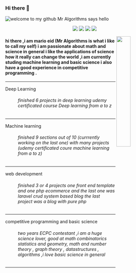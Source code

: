 ### Hi there 👋
![welcome to my github Mr Algorithms says hello](https://user-images.githubusercontent.com/24479105/89692354-b7d0bf00-d90b-11ea-88d5-ffaf57722195.png)

<p align="center">
    <a href="https://twitter.com/marioeid0106001"><img src="https://img.shields.io/badge/twitter-%231FA1F1?style=flat&logo=twitter&logoColor=white"/></a>
    <a href="https://www.linkedin.com/in/mario-eid-8b045b154/"><img src=https://img.shields.io/badge/linkedin-%230177B5?style=flat&logo=linkedin&logoColor=white"/></a>
    <a href="https://www.youtube.com/channel/UCVHLc9yPGHWMPjpgnSpUItA?view_as=subscriber"><img src="https://img.shields.io/badge/youtube-%23FF0000?style=flat&logo=youtube&logoColor=white"/></a>
    <a href="https://www.instagram.com/the_yellow_flash_semi_colon/"><img src="https://img.shields.io/badge/instagram-%23E4415F?style=flat&logo=instagram&logoColor=white"/></a>
  </p>
   <img src="https://user-images.githubusercontent.com/24479105/89704102-95619480-d951-11ea-9ad3-3cea4add0c8e.png" align="right" width="30%"/>


#### hi there ,i am mario eid (Mr Algorithms is what i like to call my self) i am passionate about math and science in general i like the applications of science how it really can change the world ,i am currently studing machine learning and basic science i also have a good experience in competitive programming .  
 <hr>

<dl>
  <dt>Deep Learning </dt>
  <dd><h6>finished 6 projects in deep learning udemy certificated course Deep learning from a to z</dd>
    <hr>
  <dt>Machine learning</dt>
  <dd><h6>finished 9 sections out of 10 (currrently working on the last one) with many projects (udemy certificated coure machine learning from a to z)</dd>
   <hr>
   <dt>web development</dt>
   <dd><h6>finished 3 or 4 projects one front end template and one php ecommerce and the last one was laravel crud system based blog the last project was a blog with pure php </dd>
   <hr>
<dt>competitive programming and basic science</dt>
   <dd><h6>two years ECPC contestant ,i am a huge science lover, good at math combinatorics statistics and geometry, math and number theory , graph theory , datastructures , algorithms ,i love basic science in general </dd>
 <hr>
</dl>
